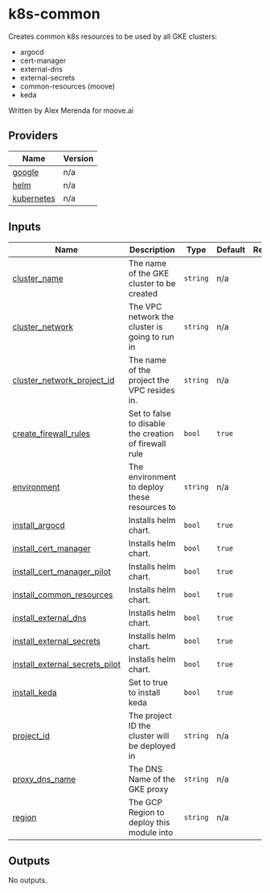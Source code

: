 <!-- This README is autogenerated, any changes made will be overwritten on the next merge -->
<!-- BEGIN_TF_DOCS -->
# k8s-common

Creates common k8s resources to be used by all GKE clusters:
* argocd
* cert-manager
* external-dns
* external-secrets
* common-resources (moove)
* keda

Written by Alex Merenda for moove.ai

## Providers

| Name | Version |
|------|---------|
| <a name="provider_google"></a> [google](#provider\_google) | n/a |
| <a name="provider_helm"></a> [helm](#provider\_helm) | n/a |
| <a name="provider_kubernetes"></a> [kubernetes](#provider\_kubernetes) | n/a |

## Inputs

| Name | Description | Type | Default | Required |
|------|-------------|------|---------|:--------:|
| <a name="input_cluster_name"></a> [cluster\_name](#input\_cluster\_name) | The name of the GKE cluster to be created | `string` | n/a | yes |
| <a name="input_cluster_network"></a> [cluster\_network](#input\_cluster\_network) | The VPC network the cluster is going to run in | `string` | n/a | yes |
| <a name="input_cluster_network_project_id"></a> [cluster\_network\_project\_id](#input\_cluster\_network\_project\_id) | The name of the project the VPC resides in. | `string` | n/a | yes |
| <a name="input_create_firewall_rules"></a> [create\_firewall\_rules](#input\_create\_firewall\_rules) | Set to false to disable the creation of firewall rule | `bool` | `true` | no |
| <a name="input_environment"></a> [environment](#input\_environment) | The environment to deploy these resources to | `string` | n/a | yes |
| <a name="input_install_argocd"></a> [install\_argocd](#input\_install\_argocd) | Installs helm chart. | `bool` | `true` | no |
| <a name="input_install_cert_manager"></a> [install\_cert\_manager](#input\_install\_cert\_manager) | Installs helm chart. | `bool` | `true` | no |
| <a name="input_install_cert_manager_pilot"></a> [install\_cert\_manager\_pilot](#input\_install\_cert\_manager\_pilot) | Installs helm chart. | `bool` | `true` | no |
| <a name="input_install_common_resources"></a> [install\_common\_resources](#input\_install\_common\_resources) | Installs helm chart. | `bool` | `true` | no |
| <a name="input_install_external_dns"></a> [install\_external\_dns](#input\_install\_external\_dns) | Installs helm chart. | `bool` | `true` | no |
| <a name="input_install_external_secrets"></a> [install\_external\_secrets](#input\_install\_external\_secrets) | Installs helm chart. | `bool` | `true` | no |
| <a name="input_install_external_secrets_pilot"></a> [install\_external\_secrets\_pilot](#input\_install\_external\_secrets\_pilot) | Installs helm chart. | `bool` | `true` | no |
| <a name="input_install_keda"></a> [install\_keda](#input\_install\_keda) | Set to true to install keda | `bool` | `true` | no |
| <a name="input_project_id"></a> [project\_id](#input\_project\_id) | The project ID the cluster will be deployed in | `string` | n/a | yes |
| <a name="input_proxy_dns_name"></a> [proxy\_dns\_name](#input\_proxy\_dns\_name) | The DNS Name of the GKE proxy | `string` | n/a | yes |
| <a name="input_region"></a> [region](#input\_region) | The GCP Region to deploy this module into | `string` | n/a | yes |

## Outputs

No outputs.
<!-- END_TF_DOCS -->